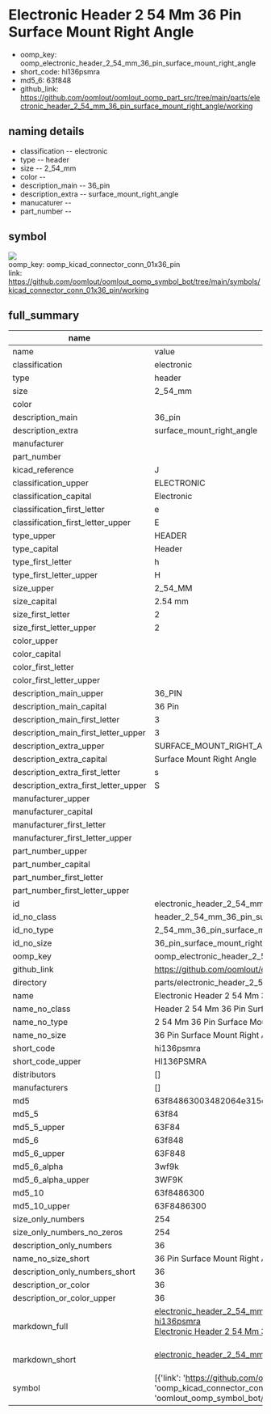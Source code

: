 # Electronic Header 2 54 Mm 36 Pin Surface Mount Right Angle

  
* oomp_key: oomp_electronic_header_2_54_mm_36_pin_surface_mount_right_angle 
* short_code: hi136psmra
* md5_6: 63f848  
* github_link: https://github.com/oomlout/oomlout_oomp_part_src/tree/main/parts/electronic_header_2_54_mm_36_pin_surface_mount_right_angle/working  
## naming details
* classification -- electronic
* type -- header
* size -- 2_54_mm
* color -- 
* description_main -- 36_pin
* description_extra -- surface_mount_right_angle
* manucaturer -- 
* part_number -- 



## symbol

![](symbol/{index}}/working/working_600.png)  
oomp_key: oomp_kicad_connector_conn_01x36_pin  
link: https://github.com/oomlout/oomlout_oomp_symbol_bot/tree/main/symbols/kicad_connector_conn_01x36_pin/working  


## full_summary
| name | value | 
| --- | --- | 
| name | value | 
| classification | electronic | 
| type | header | 
| size | 2_54_mm | 
| color |  | 
| description_main | 36_pin | 
| description_extra | surface_mount_right_angle | 
| manufacturer |  | 
| part_number |  | 
| kicad_reference | J | 
| classification_upper | ELECTRONIC | 
| classification_capital | Electronic | 
| classification_first_letter | e | 
| classification_first_letter_upper | E | 
| type_upper | HEADER | 
| type_capital | Header | 
| type_first_letter | h | 
| type_first_letter_upper | H | 
| size_upper | 2_54_MM | 
| size_capital | 2.54 mm | 
| size_first_letter | 2 | 
| size_first_letter_upper | 2 | 
| color_upper |  | 
| color_capital |  | 
| color_first_letter |  | 
| color_first_letter_upper |  | 
| description_main_upper | 36_PIN | 
| description_main_capital | 36 Pin | 
| description_main_first_letter | 3 | 
| description_main_first_letter_upper | 3 | 
| description_extra_upper | SURFACE_MOUNT_RIGHT_ANGLE | 
| description_extra_capital | Surface Mount Right Angle | 
| description_extra_first_letter | s | 
| description_extra_first_letter_upper | S | 
| manufacturer_upper |  | 
| manufacturer_capital |  | 
| manufacturer_first_letter |  | 
| manufacturer_first_letter_upper |  | 
| part_number_upper |  | 
| part_number_capital |  | 
| part_number_first_letter |  | 
| part_number_first_letter_upper |  | 
| id | electronic_header_2_54_mm_36_pin_surface_mount_right_angle | 
| id_no_class | header_2_54_mm_36_pin_surface_mount_right_angle | 
| id_no_type | 2_54_mm_36_pin_surface_mount_right_angle | 
| id_no_size | 36_pin_surface_mount_right_angle | 
| oomp_key | oomp_electronic_header_2_54_mm_36_pin_surface_mount_right_angle | 
| github_link | https://github.com/oomlout/oomlout_oomp_part_src/tree/main/parts/electronic_header_2_54_mm_36_pin_surface_mount_right_angle/working | 
| directory | parts/electronic_header_2_54_mm_36_pin_surface_mount_right_angle | 
| name | Electronic Header 2 54 Mm 36 Pin Surface Mount Right Angle | 
| name_no_class | Header 2 54 Mm 36 Pin Surface Mount Right Angle | 
| name_no_type | 2 54 Mm 36 Pin Surface Mount Right Angle | 
| name_no_size | 36 Pin Surface Mount Right Angle | 
| short_code | hi136psmra | 
| short_code_upper | HI136PSMRA | 
| distributors | [] | 
| manufacturers | [] | 
| md5 | 63f84863003482064e315e4a8ac31ea1 | 
| md5_5 | 63f84 | 
| md5_5_upper | 63F84 | 
| md5_6 | 63f848 | 
| md5_6_upper | 63F848 | 
| md5_6_alpha | 3wf9k | 
| md5_6_alpha_upper | 3WF9K | 
| md5_10 | 63f8486300 | 
| md5_10_upper | 63F8486300 | 
| size_only_numbers | 254 | 
| size_only_numbers_no_zeros | 254 | 
| description_only_numbers | 36 | 
| name_no_size_short | 36 Pin Surface Mount Right Angle | 
| description_only_numbers_short | 36 | 
| description_or_color | 36 | 
| description_or_color_upper | 36 | 
| markdown_full | [electronic_header_2_54_mm_36_pin_surface_mount_right_angle](https://github.com/oomlout/oomlout_oomp_part_src/tree/main/parts/electronic_header_2_54_mm_36_pin_surface_mount_right_angle/working)<br>[hi136psmra](https://github.com/oomlout/oomlout_oomp_part_src/tree/main/parts/electronic_header_2_54_mm_36_pin_surface_mount_right_angle/working)<br>[Electronic Header 2 54 Mm 36 Pin Surface Mount Right Angle](https://github.com/oomlout/oomlout_oomp_part_src/tree/main/parts/electronic_header_2_54_mm_36_pin_surface_mount_right_angle/working)<br><br> | 
| markdown_short | [electronic_header_2_54_mm_36_pin_surface_mount_right_angle](https://github.com/oomlout/oomlout_oomp_part_src/tree/main/parts/electronic_header_2_54_mm_36_pin_surface_mount_right_angle/working)<br><br> | 
| symbol | [{'link': 'https://github.com/oomlout/oomlout_oomp_symbol_bot/tree/main/symbols/kicad_connector_conn_01x36_pin', 'oomp_key': 'oomp_kicad_connector_conn_01x36_pin', 'directory': 'oomlout_oomp_symbol_bot/symbols/kicad_connector_conn_01x36_pin//working/working.kicad_sym', 'index': 0}] | 
